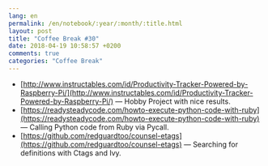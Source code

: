 ```yaml
---
lang: en
permalink: /en/notebook/:year/:month/:title.html
layout: post
title: "Coffee Break #30"
date: 2018-04-19 10:58:57 +0200
comments: true
categories: "Coffee Break"
---
```


- [http://www.instructables.com/id/Productivity-Tracker-Powered-by-Raspberry-Pi/](http://www.instructables.com/id/Productivity-Tracker-Powered-by-Raspberry-Pi/) &mdash; Hobby Project with nice results.
- [https://readysteadycode.com/howto-execute-python-code-with-ruby](https://readysteadycode.com/howto-execute-python-code-with-ruby) &mdash; Calling Python code from Ruby via Pycall.
- [https://github.com/redguardtoo/counsel-etags](https://github.com/redguardtoo/counsel-etags) &mdash; Searching for definitions with Ctags and Ivy.
